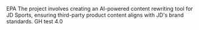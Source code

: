 EPA
The project involves creating an AI-powered content rewriting tool for JD Sports, ensuring third-party product content aligns with JD's brand standards.
GH test 4.0
